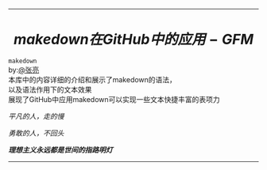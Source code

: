 ___

# $$makedown在GitHub中的应用-GFM$$ #
`makedown`<br>
by:[@张亮](https://gitee.com/may_you_marry_in_red_admin)<br>
本库中的内容详细的介绍和展示了makedown的语法，<br>
以及语法作用下的文本效果<br>
展现了GitHub中应用makedown可以实现一些文本快捷丰富的表项力<br>

_平凡的人，走的慢_

_勇敢的人，不回头_

***理想主义永远都是世间的指路明灯***
___

